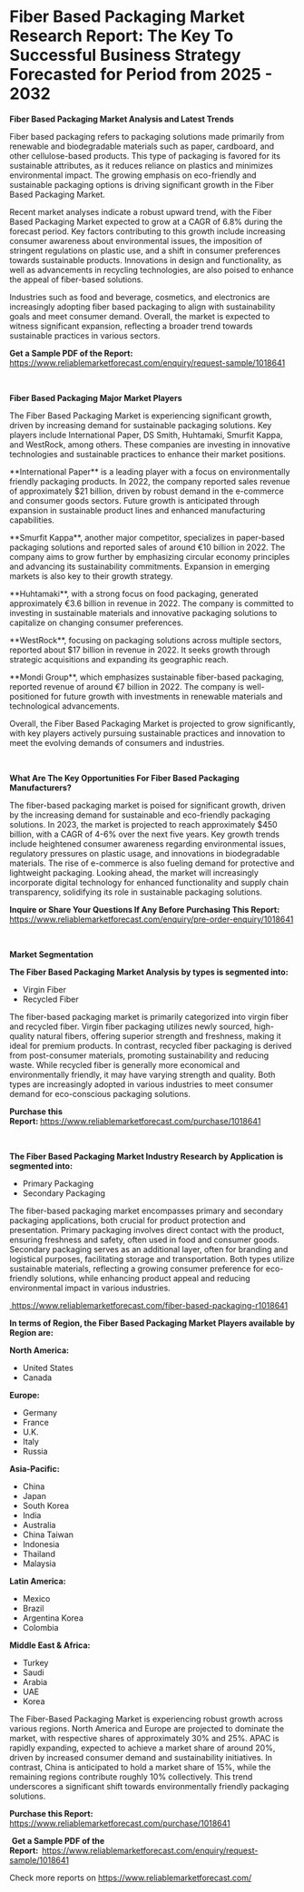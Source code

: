 <p><h1>Fiber Based Packaging Market Research Report: The Key To Successful Business Strategy Forecasted for Period from 2025 - 2032</h1></p><p><strong>Fiber Based Packaging Market Analysis and Latest Trends</strong></p>
<p><p>Fiber based packaging refers to packaging solutions made primarily from renewable and biodegradable materials such as paper, cardboard, and other cellulose-based products. This type of packaging is favored for its sustainable attributes, as it reduces reliance on plastics and minimizes environmental impact. The growing emphasis on eco-friendly and sustainable packaging options is driving significant growth in the Fiber Based Packaging Market.</p><p>Recent market analyses indicate a robust upward trend, with the Fiber Based Packaging Market expected to grow at a CAGR of 6.8% during the forecast period. Key factors contributing to this growth include increasing consumer awareness about environmental issues, the imposition of stringent regulations on plastic use, and a shift in consumer preferences towards sustainable products. Innovations in design and functionality, as well as advancements in recycling technologies, are also poised to enhance the appeal of fiber-based solutions. </p><p>Industries such as food and beverage, cosmetics, and electronics are increasingly adopting fiber based packaging to align with sustainability goals and meet consumer demand. Overall, the market is expected to witness significant expansion, reflecting a broader trend towards sustainable practices in various sectors.</p></p>
<p><strong>Get a Sample PDF of the Report:&nbsp;</strong> <a href="https://www.reliablemarketforecast.com/enquiry/request-sample/1018641?utm_campaign=3089&utm_medium=2&utm_source=Github&utm_content=ia&utm_term=08032025&utm_id=fiber-based-packaging">https://www.reliablemarketforecast.com/enquiry/request-sample/1018641</a></p>
<p>&nbsp;</p>
<p><strong>Fiber Based Packaging Major Market Players</strong></p>
<p><p>The Fiber Based Packaging Market is experiencing significant growth, driven by increasing demand for sustainable packaging solutions. Key players include International Paper, DS Smith, Huhtamaki, Smurfit Kappa, and WestRock, among others. These companies are investing in innovative technologies and sustainable practices to enhance their market positions.</p><p>**International Paper** is a leading player with a focus on environmentally friendly packaging products. In 2022, the company reported sales revenue of approximately $21 billion, driven by robust demand in the e-commerce and consumer goods sectors. Future growth is anticipated through expansion in sustainable product lines and enhanced manufacturing capabilities.</p><p>**Smurfit Kappa**, another major competitor, specializes in paper-based packaging solutions and reported sales of around €10 billion in 2022. The company aims to grow further by emphasizing circular economy principles and advancing its sustainability commitments. Expansion in emerging markets is also key to their growth strategy.</p><p>**Huhtamaki**, with a strong focus on food packaging, generated approximately €3.6 billion in revenue in 2022. The company is committed to investing in sustainable materials and innovative packaging solutions to capitalize on changing consumer preferences.</p><p>**WestRock**, focusing on packaging solutions across multiple sectors, reported about $17 billion in revenue in 2022. It seeks growth through strategic acquisitions and expanding its geographic reach.</p><p>**Mondi Group**, which emphasizes sustainable fiber-based packaging, reported revenue of around €7 billion in 2022. The company is well-positioned for future growth with investments in renewable materials and technological advancements.</p><p>Overall, the Fiber Based Packaging Market is projected to grow significantly, with key players actively pursuing sustainable practices and innovation to meet the evolving demands of consumers and industries.</p></p>
<p>&nbsp;</p>
<p><strong>What Are The Key Opportunities For Fiber Based Packaging Manufacturers?</strong></p>
<p><p>The fiber-based packaging market is poised for significant growth, driven by the increasing demand for sustainable and eco-friendly packaging solutions. In 2023, the market is projected to reach approximately $450 billion, with a CAGR of 4-6% over the next five years. Key growth trends include heightened consumer awareness regarding environmental issues, regulatory pressures on plastic usage, and innovations in biodegradable materials. The rise of e-commerce is also fueling demand for protective and lightweight packaging. Looking ahead, the market will increasingly incorporate digital technology for enhanced functionality and supply chain transparency, solidifying its role in sustainable packaging solutions.</p></p>
<p><strong>Inquire or Share Your Questions If Any Before Purchasing This Report:</strong> <a href="https://www.reliablemarketforecast.com/enquiry/pre-order-enquiry/1018641?utm_campaign=3089&utm_medium=2&utm_source=Github&utm_content=ia&utm_term=08032025&utm_id=fiber-based-packaging">https://www.reliablemarketforecast.com/enquiry/pre-order-enquiry/1018641</a></p>
<p>&nbsp;</p>
<p><strong>Market Segmentation</strong></p>
<p><strong>The Fiber Based Packaging Market Analysis by types is segmented into:</strong></p>
<p><ul><li>Virgin Fiber</li><li>Recycled Fiber</li></ul></p>
<p><p>The fiber-based packaging market is primarily categorized into virgin fiber and recycled fiber. Virgin fiber packaging utilizes newly sourced, high-quality natural fibers, offering superior strength and freshness, making it ideal for premium products. In contrast, recycled fiber packaging is derived from post-consumer materials, promoting sustainability and reducing waste. While recycled fiber is generally more economical and environmentally friendly, it may have varying strength and quality. Both types are increasingly adopted in various industries to meet consumer demand for eco-conscious packaging solutions.</p></p>
<p><strong>Purchase this Report:&nbsp;</strong><a href="https://www.reliablemarketforecast.com/purchase/1018641?utm_campaign=3089&utm_medium=2&utm_source=Github&utm_content=ia&utm_term=08032025&utm_id=fiber-based-packaging">https://www.reliablemarketforecast.com/purchase/1018641</a></p>
<p>&nbsp;</p>
<p><strong>The Fiber Based Packaging Market Industry Research by Application is segmented into:</strong></p>
<p><ul><li>Primary Packaging</li><li>Secondary Packaging</li></ul></p>
<p><p>The fiber-based packaging market encompasses primary and secondary packaging applications, both crucial for product protection and presentation. Primary packaging involves direct contact with the product, ensuring freshness and safety, often used in food and consumer goods. Secondary packaging serves as an additional layer, often for branding and logistical purposes, facilitating storage and transportation. Both types utilize sustainable materials, reflecting a growing consumer preference for eco-friendly solutions, while enhancing product appeal and reducing environmental impact in various industries.</p></p>
<p><a href="https://www.reliablemarketforecast.com/fiber-based-packaging-r1018641?utm_campaign=3089&utm_medium=2&utm_source=Github&utm_content=ia&utm_term=08032025&utm_id=fiber-based-packaging">&nbsp;https://www.reliablemarketforecast.com/fiber-based-packaging-r1018641</a></p>
<p><strong>In terms of Region, the Fiber Based Packaging Market Players available by Region are:</strong></p>
<p>
    <p> <strong> North America: </strong>
        <ul>
            <li>United States</li>
            <li>Canada</li>
        </ul>
        </p> 
    <p> <strong> Europe: </strong>
        <ul>
            <li>Germany</li>
            <li>France</li>
            <li>U.K.</li>
            <li>Italy</li>
            <li>Russia</li>
        </ul>
        </p> 
    <p> <strong> Asia-Pacific: </strong>
        <ul>
            <li>China</li>
            <li>Japan</li>
            <li>South Korea</li>
            <li>India</li>
            <li>Australia</li>
            <li>China Taiwan</li>
            <li>Indonesia</li>
            <li>Thailand</li>
            <li>Malaysia</li>
        </ul>
        </p> 
    <p> <strong> Latin America: </strong>
        <ul>
            <li>Mexico</li>
            <li>Brazil</li>
            <li>Argentina Korea</li>
            <li>Colombia</li>
        </ul>
        </p> 
    <p> <strong> Middle East & Africa: </strong>
        <ul>
            <li>Turkey</li>
            <li>Saudi</li>
            <li>Arabia</li>
            <li>UAE</li>
            <li>Korea</li>
        </ul>
    </p>
    </p>
<p><p>The Fiber-Based Packaging Market is experiencing robust growth across various regions. North America and Europe are projected to dominate the market, with respective shares of approximately 30% and 25%. APAC is rapidly expanding, expected to achieve a market share of around 20%, driven by increased consumer demand and sustainability initiatives. In contrast, China is anticipated to hold a market share of 15%, while the remaining regions contribute roughly 10% collectively. This trend underscores a significant shift towards environmentally friendly packaging solutions.</p></p>
<p><strong>Purchase this Report: </strong><a href="https://www.reliablemarketforecast.com/purchase/1018641?utm_campaign=3089&utm_medium=2&utm_source=Github&utm_content=ia&utm_term=08032025&utm_id=fiber-based-packaging">https://www.reliablemarketforecast.com/purchase/1018641</a></p>
<p>&nbsp;<strong>Get a Sample PDF of the Report:&nbsp;&nbsp;</strong><a href="https://www.reliablemarketforecast.com/enquiry/request-sample/1018641?utm_campaign=3089&utm_medium=2&utm_source=Github&utm_content=ia&utm_term=08032025&utm_id=fiber-based-packaging">https://www.reliablemarketforecast.com/enquiry/request-sample/1018641</a></p>
<p><strong></strong></p>
<p>Check more reports on <a href="https://www.reliablemarketforecast.com/?utm_campaign=3089&utm_medium=2&utm_source=Github&utm_content=ia&utm_term=08032025&utm_id=fiber-based-packaging">https://www.reliablemarketforecast.com/</a></p>